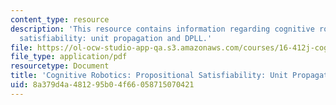 ```yaml
---
content_type: resource
description: 'This resource contains information regarding cognitive robotics: Propositional
  satisfiability: unit propagation and DPLL.'
file: https://ol-ocw-studio-app-qa.s3.amazonaws.com/courses/16-412j-cognitive-robotics-spring-2016/8a379d4a481295b04f66058715070421_MIT16_412JS16_Readings2P3.pdf
file_type: application/pdf
resourcetype: Document
title: 'Cognitive Robotics: Propositional Satisfiability: Unit Propagation and DPLL'
uid: 8a379d4a-4812-95b0-4f66-058715070421
---
```

